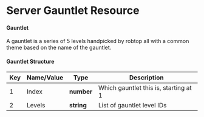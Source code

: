 # Server Gauntlet Resource

#### Gauntlet

A gauntlet is a series of 5 levels handpicked by robtop all with a common theme based on the name of the gauntlet.

#### Gauntlet Structure

| Key | Name/Value | Type       | Description                           |
| --- | ---------- | ---------- | ------------------------------------- |
| 1   | Index      | **number** | Which gauntlet this is, starting at 1 |
| 2   | Levels     | **string** | List of gauntlet level IDs            |
